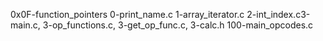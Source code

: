 0x0F-function_pointers
0-print_name.c
1-array_iterator.c
2-int_index.c3-main.c, 
3-op_functions.c, 3-get_op_func.c, 3-calc.h
100-main_opcodes.c
